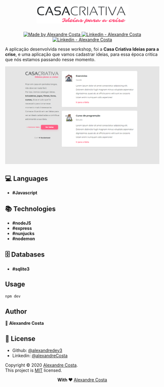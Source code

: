 <h1 align="center">
  <img src="https://github.com/alexandredev3/casa-criativa/blob/master/public/logo.png" />
</h1>
<p align="center">
  <a href="https://github.com/alexandredev3" target="_blank">
    <img alt="Made by Alexandre Costa" src="https://img.shields.io/badge/made%20by-Alexandre_Costa-informational">
  </a>
  
  <a href="https://www.linkedin.com/in/alexandre-costa-401699199/" target="_blank" >
    <img alt="Linkedin - Alexandre Costa" src="https://img.shields.io/badge/Linkedin--%23F8952D?style=social&logo=linkedin">
  </a>
  <a href="https://github.com/alexandredev3" target="_blank" >
    <img alt="Linkedin - Alexandre Costa" src="https://img.shields.io/badge/Github--%23F8952D?style=social&logo=github">
  </a>
 </p>
 
<p>A aplicação desenvolvida nesse workshop, foi a <strong>Casa Criativa Ideias para a crise</strong>, e uma aplicação que vamos cadastrar ideias, para essa época critica que nós estamos passando nesse momento.</p>

<img src="https://github.com/alexandredev3/casa-criativa/blob/master/public/casa-criativa.png" />

## :computer: Languages

- **#Javascript**

## :books: Technologies

- **#nodeJS**
- **#express**
- **#nunjucks**
- **#nodemon**

## :file_cabinet: Databases

- **#sqlite3**

## Usage

```sh
npm dev
```

## Author 

👤 **Alexandre Costa**

## 📝 License

* Github: [@alexandredev3](https://github.com/alexandredev3)
* Linkedin: [@alexandreCosta](https://www.linkedin.com/in/alexandre-costa-401699199/)

Copyright © 2020 [Alexandre Costa](https://github.com/alexandredev3).<br />
This project is [MIT](https://github.com/ArthurPedroit/gobarber-backend/blob/master/LICENSE) licensed.

<p align="center">
  <strong> With ❤ </strong> <a target="_blank" href="https://github.com/alexandredev3">Alexandre Costa</a>
</p>
